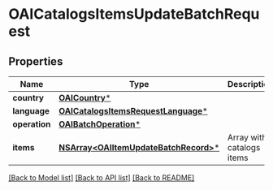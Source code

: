 # OAICatalogsItemsUpdateBatchRequest

## Properties
Name | Type | Description | Notes
------------ | ------------- | ------------- | -------------
**country** | [**OAICountry***](OAICountry.md) |  | 
**language** | [**OAICatalogsItemsRequestLanguage***](OAICatalogsItemsRequestLanguage.md) |  | 
**operation** | [**OAIBatchOperation***](OAIBatchOperation.md) |  | 
**items** | [**NSArray&lt;OAIItemUpdateBatchRecord&gt;***](OAIItemUpdateBatchRecord.md) | Array with catalogs items | 

[[Back to Model list]](../README.md#documentation-for-models) [[Back to API list]](../README.md#documentation-for-api-endpoints) [[Back to README]](../README.md)


